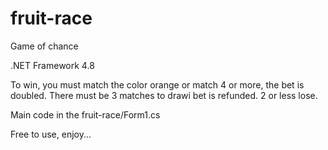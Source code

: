 # fruit-race
Game of chance

.NET Framework 4.8

To win, you must match the color orange or match 4 or more, the bet is doubled.
There must be 3 matches to drawi bet is refunded.
2 or less lose.

Main code in the fruit-race/Form1.cs

Free to use, enjoy...
